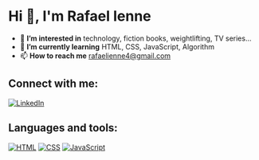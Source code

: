 
# Hi 👋, I'm Rafael Ienne

- 👀 **I’m interested in** technology, fiction books, weightlifting, TV series...
- 🌱 **I’m currently learning** HTML, CSS, JavaScript, Algorithm 
- 📫 **How to reach me** rafaelienne4@gmail.com

## Connect with me:

[![LinkedIn](https://th.bing.com/th/id/R.7aa25cf24b60d542918c1d024bfa727c?rik=%2bGn97qJG%2bm1tTQ&riu=http%3a%2f%2fwww.iconninja.com%2ffiles%2f491%2f372%2f969%2flinked-in-linkedin-social-icon.png&ehk=nx2GwQcO2WRM6Gr6%2fk1SDZwDF%2bVwacEa%2fTwKh%2bAcAKs%3d&risl=&pid=ImgRaw&r=0)](https://www.linkedin.com/in/rafael-ienne-44b069201/)

## Languages and tools:

[![HTML](https://th.bing.com/th/id/R.8e07c8a9fc38d79ede7963611b0cb8a5?rik=O2qg%2bHMQycd84A&riu=http%3a%2f%2f2.bp.blogspot.com%2f_sDOe5HxTdMk%2fTTsaF4TVIHI%2fAAAAAAAAB-0%2fZTGwww5ZZ2o%2fs1600%2fHTML5_Logo_128.png&ehk=FEsDRgLW4kjUvpiuzs%2bwwqD5lCzaGmflSqKwZvugKpI%3d&risl=&pid=ImgRaw&r=0)](https://developer.mozilla.org/en-US/docs/Web/HTML)
[![CSS](https://th.bing.com/th/id/OIP.LA8zcoA1LhFUgwpiVqgQxAAAAA?pid=ImgDet&rs=1)](https://developer.mozilla.org/pt-BR/docs/Web/CSS)
[![JavaScript](https://linuxfr.org/images/sections/80.png)](https://developer.mozilla.org/en-US/docs/Web/javascript)


<!---
Rafael-Ienne/Rafael-Ienne is a ✨ special ✨ repository because its `README.md` (this file) appears on your GitHub profile.
You can click the Preview link to take a look at your changes.
--->
